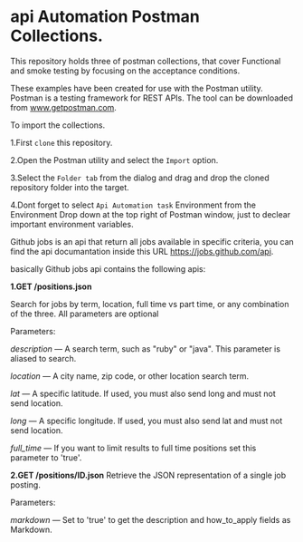 # api Automation Postman Collections.
This repository holds three of postman collections, that cover Functional and smoke testing by focusing on the acceptance conditions.

These examples have been created for use with the Postman utility. Postman is a testing framework for REST APIs. The tool can be downloaded from www.getpostman.com.

To import the collections.

1.First `clone` this repository.

2.Open the Postman utility and select the `Import` option. 

3.Select the `Folder tab` from the dialog and drag and drop the cloned repository folder into the target.

4.Dont forget to select `Api Automation task` Environment from the Environment Drop down at the top right of Postman window, just to declear important environment variables.

Github jobs is an api that return all jobs available in specific criteria, you can find the api documantation inside this URL https://jobs.github.com/api.

basically Github jobs api contains the following apis:

**1.GET /positions.json**

Search for jobs by term, location, full time vs part time, or any combination of the three. All parameters are optional

Parameters:

*description* — A search term, such as "ruby" or "java". This parameter is aliased to search.

*location* — A city name, zip code, or other location search term.

*lat* — A specific latitude. If used, you must also send long and must not send location.

*long* — A specific longitude. If used, you must also send lat and must not send location.

*full_time* — If you want to limit results to full time positions set this parameter to 'true'.

**2.GET /positions/ID.json**
Retrieve the JSON representation of a single job posting.

Parameters:

*markdown* — Set to 'true' to get the description and how_to_apply fields as Markdown.


